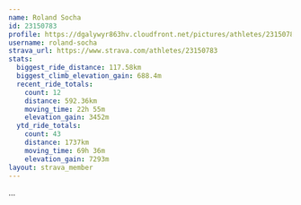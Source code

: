 ```yaml
---
name: Roland Socha
id: 23150783
profile: https://dgalywyr863hv.cloudfront.net/pictures/athletes/23150783/14745672/4/large.jpg
username: roland-socha
strava_url: https://www.strava.com/athletes/23150783
stats:
  biggest_ride_distance: 117.58km
  biggest_climb_elevation_gain: 688.4m
  recent_ride_totals:
    count: 12
    distance: 592.36km
    moving_time: 22h 55m
    elevation_gain: 3452m
  ytd_ride_totals:
    count: 43
    distance: 1737km
    moving_time: 69h 36m
    elevation_gain: 7293m
layout: strava_member
--- 
```

...
